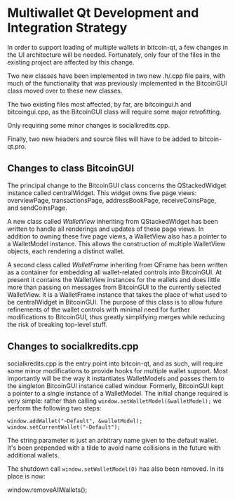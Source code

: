 Multiwallet Qt Development and Integration Strategy
===================================================

In order to support loading of multiple wallets in bitcoin-qt, a few changes in the UI architecture will be needed.
Fortunately, only four of the files in the existing project are affected by this change.

Two new classes have been implemented in two new .h/.cpp file pairs, with much of the functionality that was previously
implemented in the BitcoinGUI class moved over to these new classes.

The two existing files most affected, by far, are bitcoingui.h and bitcoingui.cpp, as the BitcoinGUI class will require
some major retrofitting.

Only requiring some minor changes is socialkredits.cpp.

Finally, two new headers and source files will have to be added to bitcoin-qt.pro.

Changes to class BitcoinGUI
---------------------------
The principal change to the BitcoinGUI class concerns the QStackedWidget instance called centralWidget.
This widget owns five page views: overviewPage, transactionsPage, addressBookPage, receiveCoinsPage, and sendCoinsPage.

A new class called *WalletView* inheriting from QStackedWidget has been written to handle all renderings and updates of
these page views. In addition to owning these five page views, a WalletView also has a pointer to a WalletModel instance.
This allows the construction of multiple WalletView objects, each rendering a distinct wallet.

A second class called *WalletFrame* inheriting from QFrame has been written as a container for embedding all wallet-related
controls into BitcoinGUI. At present it contains the WalletView instances for the wallets and does little more than passing on messages
from BitcoinGUI to the currently selected WalletView. It is a WalletFrame instance
that takes the place of what used to be centralWidget in BitcoinGUI. The purpose of this class is to allow future
refinements of the wallet controls with minimal need for further modifications to BitcoinGUI, thus greatly simplifying
merges while reducing the risk of breaking top-level stuff.

Changes to socialkredits.cpp
----------------------
socialkredits.cpp is the entry point into bitcoin-qt, and as such, will require some minor modifications to provide hooks for
multiple wallet support. Most importantly will be the way it instantiates WalletModels and passes them to the
singleton BitcoinGUI instance called window. Formerly, BitcoinGUI kept a pointer to a single instance of a WalletModel.
The initial change required is very simple: rather than calling `window.setWalletModel(&walletModel);` we perform the
following two steps:

	window.addWallet("~Default", &walletModel);
	window.setCurrentWallet("~Default");

The string parameter is just an arbitrary name given to the default wallet. It's been prepended with a tilde to avoid name collisions in the future with additional wallets.

The shutdown call `window.setWalletModel(0)` has also been removed. In its place is now:

window.removeAllWallets();
